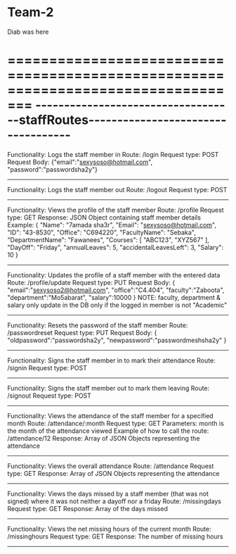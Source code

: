 # Team-2
Diab was here

=================================================================================
-----------------------------------staffRoutes-----------------------------------
=================================================================================

Functionality: Logs the staff member in
Route: /login
Request type: POST
Request Body: {"email":"sexysoso@hotmail.com",
	"password":"passwordsha2y"}

---------------------------------------------------------------------------------

Functionality: Logs the staff member out
Route: /logout
Request type: POST

---------------------------------------------------------------------------------

Functionality: Views the profile of the staff member
Route: /profile
Request type: GET
Response: JSON Object containing staff member details
Example: {
    "Name": "7amada sha3r",
    "Email": "sexysoso@hotmail.com",
    "ID": "43-8530",
    "Office": "C694220",
    "FacultyName": "Sebaka",
    "DepartmentName": "Fawanees",
    "Courses": [
        "ABC123",
        "XYZ567"
    ],
    "DayOff": "Friday",
    "annualLeaves": 5,
    "accidentalLeavesLeft": 3,
    "Salary": 10
}

---------------------------------------------------------------------------------

Functionality: Updates the profile of a staff member with the entered data
Route: /profile/update
Request type: PUT
Request Body: {
	"email":"sexysoso2@hotmail.com",
	"office":"C4.404",
	"faculty":"Zaboota",
	"department":"Mo5abarat",
	"salary":10000
}
NOTE: faculty, department & salary only update in the DB only if the logged in member is not "Academic"

---------------------------------------------------------------------------------

Functionality: Resets the password of the staff member
Route: /passwordreset
Request type: PUT
Request Body: {
	"oldpassword":"passwordsha2y",
	"newpassword":"passwordmeshsha2y"
}

---------------------------------------------------------------------------------

Functionality: Signs the staff member in to mark their attendance
Route: /signin
Request type: POST

---------------------------------------------------------------------------------

Functionality: Signs the staff member out to mark them leaving
Route: /signout
Request type: POST

---------------------------------------------------------------------------------

Functionality: Views the attendance of the staff member for a specified month
Route: /attendance/:month
Request type: GET
Parameters: month is the month of the attendance viewed
Example of how to call the route: /attendance/12
Response: Array of JSON Objects representing the attendance

---------------------------------------------------------------------------------

Functionality: Views the overall attendance 
Route: /attendance
Request type: GET
Response: Array of JSON Objects representing the attendance

---------------------------------------------------------------------------------

Functionality: Views the days missed by a staff member (that was not signed) where it was not neither a dayoff nor a friday
Route: /missingdays
Request type: GET
Response: Array of the days missed

---------------------------------------------------------------------------------

Functionality: Views the net missing hours of the current month
Route: /missinghours
Request type: GET
Response: The number of missing hours

---------------------------------------------------------------------------------